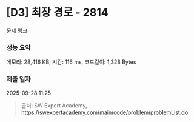 # [D3] 최장 경로 - 2814 

[문제 링크](https://swexpertacademy.com/main/code/problem/problemDetail.do?contestProbId=AV7GOPPaAeMDFAXB) 

### 성능 요약

메모리: 28,416 KB, 시간: 116 ms, 코드길이: 1,328 Bytes

### 제출 일자

2025-09-28 11:25



> 출처: SW Expert Academy, https://swexpertacademy.com/main/code/problem/problemList.do